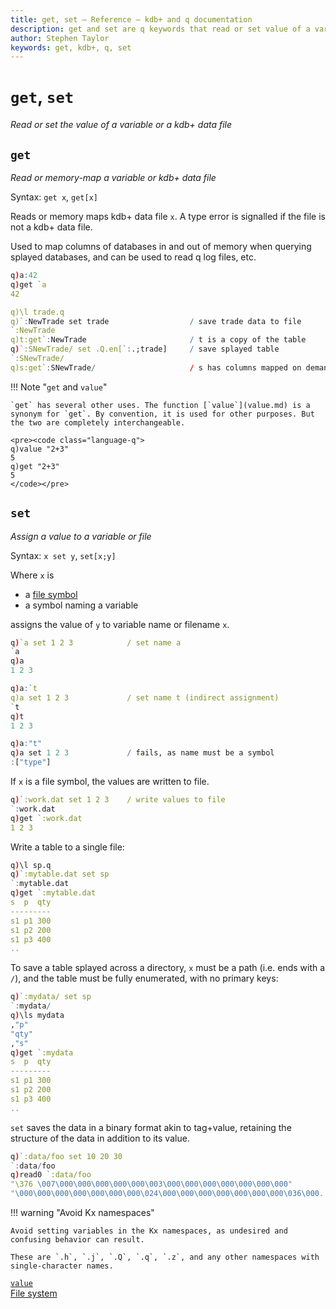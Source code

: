 ```yaml
---
title: get, set – Reference – kdb+ and q documentation
description: get and set are q keywords that read or set value of a variable or a kdb+ data file.
author: Stephen Taylor
keywords: get, kdb+, q, set
---
```

# `get`, `set`

_Read or set the value of a variable or a kdb+ data file_




## `get`

_Read or memory-map a variable or kdb+ data file_

Syntax: `get x`, `get[x]`

Reads or memory maps kdb+ data file `x`. 
A type error is signalled if the file is not a kdb+ data file.

Used to map columns of databases in and out of memory when querying splayed databases, and can be used to read q log files, etc.

```q
q)a:42
q)get `a
42

q)\l trade.q
q)`:NewTrade set trade                  / save trade data to file
`:NewTrade
q)t:get`:NewTrade                       / t is a copy of the table
q)`:SNewTrade/ set .Q.en[`:.;trade]     / save splayed table
`:SNewTrade/
q)s:get`:SNewTrade/                     / s has columns mapped on demand
```

!!! Note "`get` and `value`"

    `get` has several other uses. The function [`value`](value.md) is a synonym for `get`. By convention, it is used for other purposes. But the two are completely interchangeable.

    <pre><code class="language-q">
    q)value "2+3"
    5
    q)get "2+3"
    5
    </code></pre>

<!-- FIXME: describe other uses. -->




## `set`

_Assign a value to a variable or file_

Syntax: `x set y`, `set[x;y]`

Where `x` is 

-   a [file symbol](../basics/glossary.md#file-symbol) 
-   a symbol naming a variable

assigns the value of `y` to variable name or filename `x`.

```q
q)`a set 1 2 3            / set name a
`a
q)a
1 2 3

q)a:`t
q)a set 1 2 3             / set name t (indirect assignment)
`t
q)t
1 2 3

q)a:"t"
q)a set 1 2 3             / fails, as name must be a symbol
:["type"]
```

If `x` is a file symbol, the values are written to file.

```q
q)`:work.dat set 1 2 3    / write values to file
`:work.dat
q)get `:work.dat
1 2 3
```

Write a table to a single file:

```q
q)\l sp.q
q)`:mytable.dat set sp
`:mytable.dat
q)get `:mytable.dat
s  p  qty
---------
s1 p1 300
s1 p2 200
s1 p3 400
..
```

To save a table splayed across a directory, `x` must be a path (i.e. ends with a `/`), and the table must be fully enumerated, with no primary keys:

```q
q)`:mydata/ set sp
`:mydata/
q)\ls mydata
,"p"
"qty"
,"s"
q)get `:mydata
s  p  qty
---------
s1 p1 300
s1 p2 200
s1 p3 400
..
```

`set` saves the data in a binary format akin to tag+value, retaining the structure of the data in addition to its value.

```q
q)`:data/foo set 10 20 30
`:data/foo
q)read0 `:data/foo
"\376 \007\000\000\000\000\000\003\000\000\000\000\000\000\000"
"\000\000\000\000\000\000\000\024\000\000\000\000\000\000\000\036\000..
```


!!! warning "Avoid Kx namespaces"

    Avoid setting variables in the Kx namespaces, as undesired and confusing behavior can result.

    These are `.h`, `.j`, `.Q`, `.q`, `.z`, and any other namespaces with single-character names.


<i class="fas fa-book"></i>
[`value`](value.md)<br>
<i class="fas fa-book-open"></i>
[File system](../basics/files.md)
